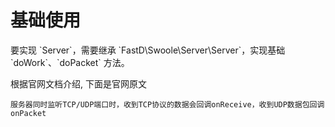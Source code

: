 # 基础使用

要实现 \`Server\`，需要继承 \`FastD\Swoole\Server\Server\`，实现基础 \`doWork\`、\`doPacket\` 方法。

根据官网文档介绍, 下面是官网原文

```
服务器同时监听TCP/UDP端口时，收到TCP协议的数据会回调onReceive，收到UDP数据包回调onPacket
```


